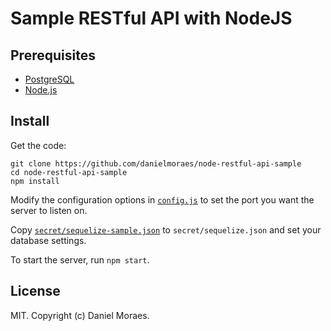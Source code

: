 # Sample RESTful API with NodeJS

## Prerequisites

* [PostgreSQL](http://www.postgresql.org/download/)
* [Node.js](http://nodejs.org/)

## Install

Get the code:

```
git clone https://github.com/danielmoraes/node-restful-api-sample
cd node-restful-api-sample
npm install
```

Modify the configuration options in
[`config.js`](https://github.com/danielmoraes/node-restful-api-sample/blob/master/config.js) to set
the port you want the server to listen on.

Copy
[`secret/sequelize-sample.json`](https://github.com/danielmoraes/node-restful-api-sample/blob/master/secret/sequelize-sample.json)
to `secret/sequelize.json` and set your database settings.

To start the server, run `npm start`.

## License

MIT. Copyright (c) Daniel Moraes.
